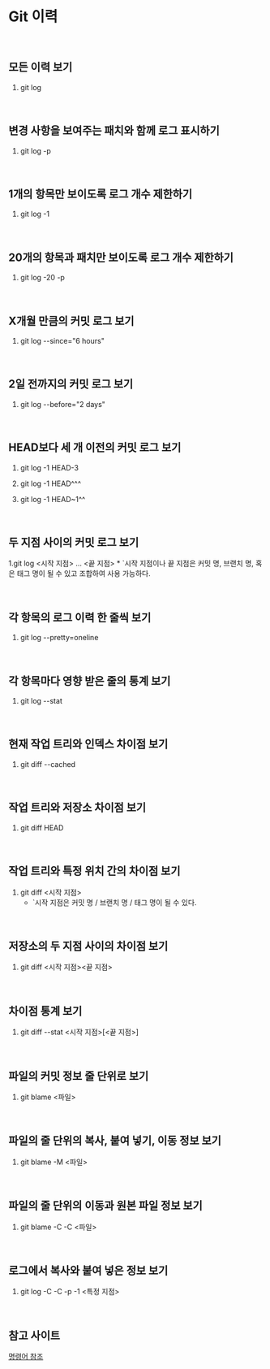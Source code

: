 Git 이력
=======

<br/>

모든 이력 보기
-------------
1. git log

<br/>

변경 사항을 보여주는 패치와 함께 로그 표시하기
------------------------------------------
1. git log -p

<br/>

1개의 항목만 보이도록 로그 개수 제한하기
-------------------------------------
1. git log -1

<br/>

20개의 항목과 패치만 보이도록 로그 개수 제한하기
--------------------------------------------
1. git log -20 -p

<br/>

X개월 만큼의 커밋 로그 보기
-------------------------
1. git log --since="6 hours"

<br/>

2일 전까지의 커밋 로그 보기
-------------------------
1. git log --before="2 days"

<br/>

HEAD보다 세 개 이전의 커밋 로그 보기
---------------------------------
1. git log -1 HEAD-3

2. git log -1 HEAD^^^

3. git log -1 HEAD~1^^

<br/>

두 지점 사이의 커밋 로그 보기
---------------------------
1.git log <시작 지점> ... <끝 지점>
    * `시작 지점이나 끝 지점은 커밋 명, 브랜치 명, 혹은 태그 명이 될 수 있고 조합하여 사용 가능하다.

<br/>

각 항목의 로그 이력 한 줄씩 보기
-----------------------------
1. git log --pretty=oneline

<br/>

각 항목마다 영향 받은 줄의 통계 보기
---------------------------------
1. git log --stat

<br/>

현재 작업 트리와 인덱스 차이점 보기
--------------------------------
1. git diff --cached

<br/>

작업 트리와 저장소 차이점 보기
---------------------------
1. git diff HEAD

<br/>

작업 트리와 특정 위치 간의 차이점 보기
-----------------------------------
1. git diff <시작 지점>
    * `시작 지점은 커밋 명 / 브랜치 명 / 태그 명이 될 수 있다.

<br/>

저장소의 두 지점 사이의 차이점 보기
--------------------------------
1. git diff <시작 지점><끝 지점>

<br/>

차이점 통계 보기
--------------
1. git diff --stat <시작 지점>[<끝 지점>]

<br/>

파일의 커밋 정보 줄 단위로 보기
----------------------------
1. git blame <파일>

<br/>

파일의 줄 단위의 복사, 붙여 넣기, 이동 정보 보기
--------------------------------------------
1. git blame -M <파일>

<br/>

파일의 줄 단위의 이동과 원본 파일 정보 보기
---------------------------------------
1. git blame -C -C <파일>

<br/>

로그에서 복사와 붙여 넣은 정보 보기
--------------------------------
1. git log -C -C -p -1 <특정 지점>

<br/>

참고 사이트
-------------------------------------------
[명령어 참조](https://medium.com/@joongwon/git-git-%EB%AA%85%EB%A0%B9%EC%96%B4-%EC%A0%95%EB%A6%AC-c25b421ecdbd)
